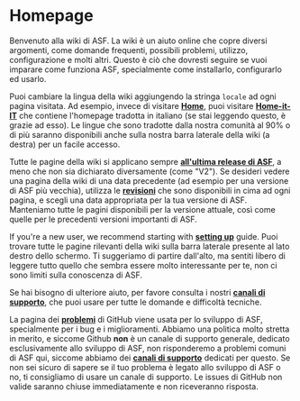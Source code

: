 # Homepage

Benvenuto alla wiki di ASF. La wiki è un aiuto online che copre diversi argomenti, come domande frequenti, possibili problemi, utilizzo, configurazione e molti altri. Questo è ciò che dovresti seguire se vuoi imparare come funziona ASF, specialmente come installarlo, configurarlo ed usarlo.

Puoi cambiare la lingua della wiki aggiungendo la stringa `locale` ad ogni pagina visitata. Ad esempio, invece di visitare **[Home](https://github.com/JustArchiNET/ArchiSteamFarm/wiki/Home)**, puoi visitare **[Home-it-IT](https://github.com/JustArchiNET/ArchiSteamFarm/wiki/Home-ru-RU)** che contiene l'homepage tradotta in italiano (se stai leggendo questo, è grazie ad esso). Le lingue che sono tradotte dalla nostra comunità al 90% o di più saranno disponibili anche sulla nostra barra laterale della wiki (a destra) per un facile accesso.

Tutte le pagine della wiki si applicano sempre **[all'ultima release di ASF](https://github.com/JustArchiNET/ArchiSteamFarm/releases)**, a meno che non sia dichiarato diversamente (come "V2"). Se desideri vedere una pagina della wiki di una data precedente (ad esempio per una versione di ASF più vecchia), utilizza le **[revisioni](https://github.com/JustArchiNET/ArchiSteamFarm/wiki/_history)** che sono disponibili in cima ad ogni pagina, e scegli una data appropriata per la tua versione di ASF. Manteniamo tutte le pagini disponibili per la versione attuale, così come quelle per le precedenti versioni importanti di ASF.

If you're a new user, we recommend starting with **[setting up](https://github.com/JustArchiNET/ArchiSteamFarm/wiki/Setting-up)** guide. Puoi trovare tutte le pagine rilevanti della wiki sulla barra laterale presente al lato destro dello schermo. Ti suggeriamo di partire dall'alto, ma sentiti libero di leggere tutto quello che sembra essere molto interessante per te, non ci sono limiti sulla conoscenza di ASF.

Se hai bisogno di ulteriore aiuto, per favore consulta i nostri **[canali di supporto](https://github.com/JustArchiNET/ArchiSteamFarm/blob/main/.github/SUPPORT.md)**, che puoi usare per tutte le domande e difficoltà tecniche.

La pagina dei **[problemi](https://github.com/JustArchiNET/ArchiSteamFarm/issues)** di GitHub viene usata per lo sviluppo di ASF, specialmente per i bug e i miglioramenti. Abbiamo una politica molto stretta in merito, e siccome Github **non** è un canale di supporto generale, dedicato esclusivamente allo sviluppo di ASF, non risponderemo a problemi comuni di ASF qui, siccome abbiamo dei **[canali di supporto](https://github.com/JustArchiNET/ArchiSteamFarm/blob/main/.github/SUPPORT.md)** dedicati per questo. Se non sei sicuro di sapere se il tuo problema è legato allo sviluppo di ASF o no, ti consigliamo di usare un canale di supporto. Le issues di GitHub non valide saranno chiuse immediatamente e non riceveranno risposta.